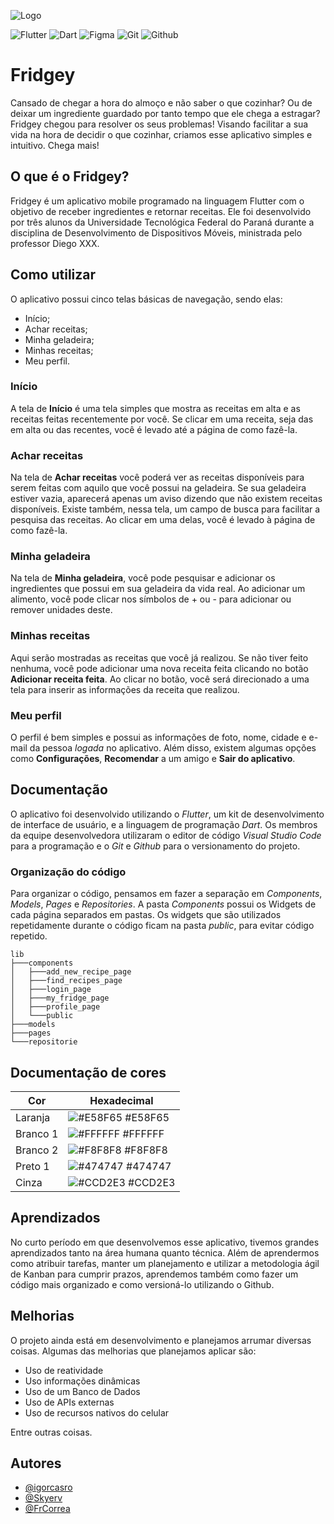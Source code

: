 
![Logo](https://github.com/igorcasro/flutter_project/blob/main/app_receitas/assets/Fridgey_page-0001.jpg)

![Flutter](https://img.shields.io/badge/Flutter-02569B?style=for-the-badge&logo=flutter&logoColor=white)
![Dart](https://img.shields.io/badge/Dart-0175C2?style=for-the-badge&logo=dart&logoColor=white)
![Figma](https://img.shields.io/badge/Figma-F24E1E?style=for-the-badge&logo=figma&logoColor=white)
![Git](https://img.shields.io/badge/GIT-E44C30?style=for-the-badge&logo=git&logoColor=white)
![Github](https://img.shields.io/badge/GitHub-100000?style=for-the-badge&logo=github&logoColor=white)
# Fridgey

Cansado de chegar a hora do almoço e não saber o que cozinhar? Ou de deixar um ingrediente guardado por tanto tempo que ele chega a estragar? Fridgey chegou para resolver os seus problemas!
Visando facilitar a sua vida na hora de decidir o que cozinhar, criamos esse aplicativo simples e intuitivo. Chega mais!

## O que é o Fridgey?
Fridgey é um aplicativo mobile programado na linguagem Flutter com o objetivo de receber ingredientes e retornar receitas. Ele foi desenvolvido por três alunos da Universidade Tecnológica Federal do Paraná durante a disciplina de Desenvolvimento de Dispositivos Móveis, ministrada pelo professor Diego XXX.

## Como utilizar
O aplicativo possui cinco telas básicas de navegação, sendo elas:
- Início;
- Achar receitas;
- Minha geladeira;
- Minhas receitas;
- Meu perfil.

### Início
A tela de **Início** é uma tela simples que mostra as receitas em alta e as receitas feitas recentemente por você.
Se clicar em uma receita, seja das em alta ou das recentes, você é levado até a página de como fazê-la.

### Achar receitas
Na tela de **Achar receitas** você poderá ver as receitas disponíveis para serem feitas com aquilo que você possui na geladeira. Se sua geladeira estiver vazia, aparecerá apenas um aviso dizendo que não existem receitas disponíveis. Existe também, nessa tela, um campo de busca para facilitar a pesquisa das receitas.
Ao clicar em uma delas, você é levado à página de como fazê-la.

### Minha geladeira
Na tela de **Minha geladeira**, você pode pesquisar e adicionar os ingredientes que possui em sua geladeira da vida real. Ao adicionar um alimento, você pode clicar nos símbolos de + ou - para adicionar ou remover unidades deste.

### Minhas receitas
Aqui serão mostradas as receitas que você já realizou. Se não tiver feito nenhuma, você pode adicionar uma nova receita feita clicando no botão **Adicionar receita feita**. Ao clicar no botão, você será direcionado a uma tela para inserir as informações da receita que realizou.

### Meu perfil
O perfil é bem simples e possui as informações de foto, nome, cidade e e-mail da pessoa *logada* no aplicativo. Além disso, existem algumas opções como **Configurações**, **Recomendar** a um amigo e **Sair do aplicativo**.

## Documentação
O aplicativo foi desenvolvido utilizando o *Flutter*, um kit de desenvolvimento de interface de usuário, e a linguagem de programação *Dart*. Os membros da equipe desenvolvedora utilizaram o editor de código *Visual Studio Code* para a programação e o *Git* e *Github* para o versionamento do projeto.

### Organização do código
Para organizar o código, pensamos em fazer a separação em *Components*, *Models*, *Pages* e *Repositories*. A pasta *Components* possui os Widgets de cada página separados em pastas. Os widgets que são utilizados repetidamente durante o código ficam na pasta *public*, para evitar código repetido.

```shell
lib
├───components
│   ├───add_new_recipe_page
│   ├───find_recipes_page
│   ├───login_page
│   ├───my_fridge_page
│   ├───profile_page
│   └───public
├───models
├───pages
└───repositorie
```
## Documentação de cores

| Cor               | Hexadecimal                                                |
| ----------------- | ---------------------------------------------------------------- |
| Laranja           | ![#E58F65](https://via.placeholder.com/10/E58F65?text=+) #E58F65 |
| Branco 1          | ![#FFFFFF](https://via.placeholder.com/10/FFFFFF?text=+) #FFFFFF |
| Branco 2       | ![#F8F8F8](https://via.placeholder.com/10/F8F8F8?text=+) #F8F8F8 |
| Preto 1     | ![#474747](https://via.placeholder.com/10/474747?text=+) #474747 |
| Cinza    | ![#CCD2E3](https://via.placeholder.com/10/CCD2E3?text=+) #CCD2E3 |


## Aprendizados

No curto período em que desenvolvemos esse aplicativo, tivemos grandes aprendizados tanto na área humana quanto técnica. Além de aprendermos como atribuir tarefas, manter um planejamento e utilizar a metodologia ágil de Kanban para cumprir prazos, aprendemos também como fazer um código mais organizado e como versioná-lo utilizando o Github.

## Melhorias

O projeto ainda está em desenvolvimento e planejamos arrumar diversas coisas. Algumas das melhorias que planejamos aplicar são:
- Uso de reatividade
- Uso informações dinâmicas
- Uso de um Banco de Dados
- Uso de APIs externas
- Uso de recursos nativos do celular

Entre outras coisas.

## Autores

- [@igorcasro](https://github.com/igorcasro)
- [@Skyerv](https://github.com/Skyerv)
- [@FrCorrea](https://github.com/FrCorrea)


